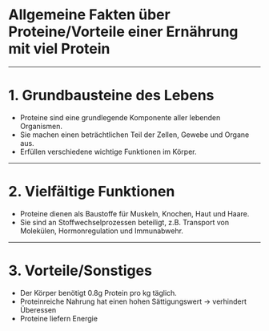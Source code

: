 # Allgemeine Fakten über Proteine/Vorteile einer Ernährung mit viel Protein

---

# 1. Grundbausteine des Lebens

- Proteine sind eine grundlegende Komponente aller lebenden Organismen.
- Sie machen einen beträchtlichen Teil der Zellen, Gewebe und Organe aus.
- Erfüllen verschiedene wichtige Funktionen im Körper.

---

# 2. Vielfältige Funktionen

- Proteine dienen als Baustoffe für Muskeln, Knochen, Haut und Haare.
- Sie sind an Stoffwechselprozessen beteiligt, z.B. Transport von Molekülen, Hormonregulation und Immunabwehr.

---

# 3. Vorteile/Sonstiges

 - Der Körper benötigt 0.8g Protein pro kg täglich.
 - Proteinreiche Nahrung hat einen hohen Sättigungswert -> verhindert Überessen
 - Proteine liefern Energie



